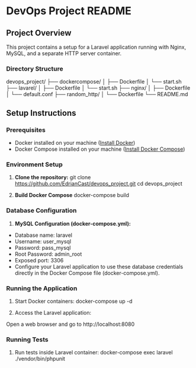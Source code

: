 # DevOps Project README

## Project Overview

This project contains a setup for a Laravel application running with Nginx, MySQL, and a separate HTTP server container.

### Directory Structure
devops_project/
├── dockercompose/
│ ├── Dockerfile
│ └── start.sh
├── lavarel/
│ ├── Dockerfile
│ └── start.sh
├── nginx/
│ ├── Dockerfile
│ └── default.conf
├── random_http/
│ └── Dockerfile
└── README.md

## Setup Instructions

### Prerequisites

- Docker installed on your machine ([Install Docker](https://docs.docker.com/get-docker/))
- Docker Compose installed on your machine ([Install Docker Compose](https://docs.docker.com/compose/install/))

### Environment Setup

1. **Clone the repository:**
   git clone https://github.com/EdrianCast/devops_project.git
   cd devops_project
   
1. **Build Docker Compose**
   docker-compose build

### Database Configuration
1. **MySQL Configuration (docker-compose.yml):**

- Database name: laravel
- Username: user_mysql
- Password: pass_mysql
- Root Password: admin_root
- Exposed port: 3306
- Configure your Laravel application to use these database credentials directly in the Docker Compose file (docker-compose.yml).

### Running the Application
1. Start Docker containers:
docker-compose up -d

2. Access the Laravel application:

Open a web browser and go to http://localhost:8080

### Running Tests
1. Run tests inside Laravel container:
docker-compose exec laravel ./vendor/bin/phpunit

